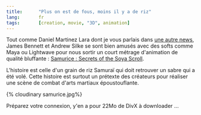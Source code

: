 ```yaml
---
title:      "Plus on est de fous, moins il y a de riz"
lang:       fr
tags:       [creation, movie, "3D", animation]
---
```



Tout comme Daniel Martinez Lara dont je vous parlais dans [une autre news](/2001/01/vous-connaissez-arnold.html), James Bennett et Andrew Silke se sont bien amusés avec des softs comme Maya ou Lightwave pour nous sortir un court métrage d'animation de qualité bluffante : [Samurice : Secrets of the Soya Scroll](http://www.samurice.com/).

L'histoire est celle d'un grain de riz Samuraï qui doit retrouver un sabre qui a été volé. Cette histoire est surtout un prétexte des créateurs pour réaliser une scène de combat d'arts martiaux époustouflante.

{% cloudinary samurice.jpg%}

Préparez votre connexion, y'en a pour 22Mo de DivX à downloader ...
